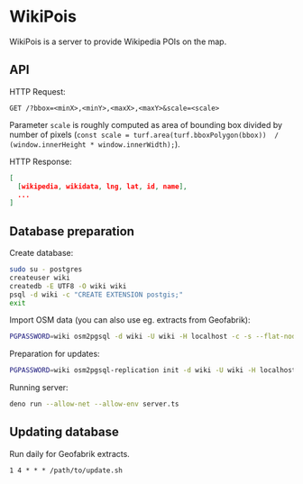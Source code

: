 # WikiPois

WikiPois is a server to provide Wikipedia POIs on the map.

## API

HTTP Request:

```http
GET /?bbox=<minX>,<minY>,<maxX>,<maxY>&scale=<scale>
```

Parameter `scale` is roughly computed as area of bounding box divided by number of pixels (`const scale = turf.area(turf.bboxPolygon(bbox))  / (window.innerHeight * window.innerWidth);`).

HTTP Response:
```json
[
  [wikipedia, wikidata, lng, lat, id, name],
  ...
]
```

## Database preparation

Create database:

```bash
sudo su - postgres
createuser wiki
createdb -E UTF8 -O wiki wiki
psql -d wiki -c "CREATE EXTENSION postgis;"
exit
```

Import OSM data (you can also use eg. extracts from Geofabrik):

```bash
PGPASSWORD=wiki osm2pgsql -d wiki -U wiki -H localhost -c -s --flat-nodes flat_nodes --cache 0 -O flex -S wiki.lua planet.osm.pbf
```

Preparation for updates:

```bash
PGPASSWORD=wiki osm2pgsql-replication init -d wiki -U wiki -H localhost --osm-file planet.osm.pbf
```

Running server:

```bash
deno run --allow-net --allow-env server.ts
```

## Updating database

Run daily for Geofabrik extracts.

```crontab
1 4 * * * /path/to/update.sh
```

